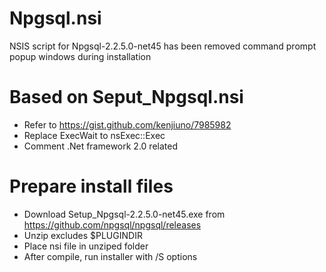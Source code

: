 # Npgsql.nsi
NSIS script for Npgsql-2.2.5.0-net45 has been removed command prompt popup windows during installation

# Based on Seput_Npgsql.nsi
* Refer to https://gist.github.com/kenjiuno/7985982
* Replace ExecWait to nsExec::Exec
* Comment .Net framework 2.0 related

# Prepare install files
* Download Setup_Npgsql-2.2.5.0-net45.exe from https://github.com/npgsql/npgsql/releases
* Unzip excludes $PLUGINDIR
* Place nsi file in unziped folder
* After compile, run installer with /S options

